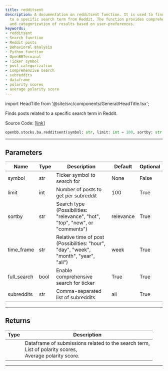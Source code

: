 ```yaml
---
title: redditsent
description: A documentation on redditsent function. It is used to find posts related
  to a specific search term from Reddit. The function provides comprehensive search
  and categorization of results based on user-preferences.
keywords:
- redditsent
- Search function
- Reddit posts
- Behavioral analysis
- Python function
- OpenBBTerminal
- Ticker symbol
- post categorization
- Comprehensive search
- subreddits
- dataframe
- polarity scores
- average polarity score
---
```


import HeadTitle from '@site/src/components/General/HeadTitle.tsx';

<HeadTitle title="stocks.ba.redditsent - Reference | OpenBB SDK Docs" />

Finds posts related to a specific search term in Reddit.

Source Code: [[link](https://github.com/OpenBB-finance/OpenBBTerminal/tree/main/openbb_terminal/common/behavioural_analysis/reddit_model.py#L864)]

```python
openbb.stocks.ba.redditsent(symbol: str, limit: int = 100, sortby: str = "relevance", time_frame: str = "week", full_search: bool = True, subreddits: str = "all")
```

---

## Parameters

| Name | Type | Description | Default | Optional |
| ---- | ---- | ----------- | ------- | -------- |
| symbol | str | Ticker symbol to search for | None | False |
| limit | int | Number of posts to get per subreddit | 100 | True |
| sortby | str | Search type (Possibilities: "relevance", "hot", "top", "new", or "comments") | relevance | True |
| time_frame | str | Relative time of post (Possibilities: "hour", "day", "week", "month", "year", "all") | week | True |
| full_search | bool | Enable comprehensive search for ticker | True | True |
| subreddits | str | Comma-separated list of subreddits | all | True |


---

## Returns

| Type | Description |
| ---- | ----------- |
|  | Dataframe of submissions related to the search term,<br/>List of polarity scores,<br/>Average polarity score. |
---
